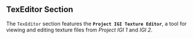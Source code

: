 ## TexEditor Section
The `TexEditor` section features the **`Project IGI Texture Editor`**, a tool for viewing and editing texture files from *Project IGI 1* and *IGI 2*.